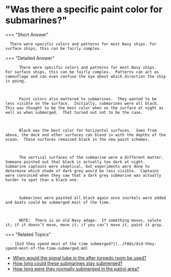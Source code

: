 # "Was there a specific paint color for submarines?"

  === "Short Answer"

      There were specific colors and patterns for most Navy ships. For surface ships, this can be fairly complex.

  === "Detailed Answer"

          There were specific colors and patterns for most Navy ships.  For surface ships, this can be fairly complex.  Patterns can act as camouflage and can even confuse the eye about which direction the ship is going.

          

          Paint colors also mattered to submarines.  They wanted to be less visible on the surface.  Initially, submarines were all black.  This was thought to be the best color when on the surface at night as well as when submerged.  That turned out not to be the case.

          

          Black was the best color for horizontal surfaces.  Seen from above, the deck and other surfaces can blend in with the depths of the ocean.  Those surfaces remained black in the new paint schemes.

          

          The vertical surfaces of the submarine were a different matter.  Someone pointed out that black is actually too dark at night.  Submarine captains were skeptical, but experiments were done to determine which shade of dark grey would be less visible.  Captains were convinced when they saw that a dark grey submarine was actually harder to spot than a black one.

          

          Submarines were painted all black again once snorkels were added and boats could be submerged most of the time.

          

          NOTE:  There is an old Navy adage:  If something moves, salute it; if it doesn’t move, move it; if you can’t move it, paint it gray.

  === "Related Topics"

      - [Did they spend most of the time submerged?](../FAQs/did-they-spend-most-of-the-time-submerged.md)
- [When would the signal tube in the after torpedo room be used?](../FAQs/when-would-the-signal-tube-in-the-after-torpedo-room-be-used.md)
- [How long could these submarines stay submerged?](../FAQs/how-long-could-these-submarines-stay-submerged.md)
- [How long were they normally submerged in the patrol area?](../FAQs/how-long-were-they-normally-submerged-in-the-patrol-area.md)
